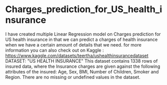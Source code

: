 # Charges_prediction_for_US_health_insurance
I have created multiple Linear Regression model on Charges prediction for US health insurance in that we can predict a charges of health insurance when we have a certain amount of details that we need.
for more information you can also check out on Kaggle : https://www.kaggle.com/datasets/teertha/ushealthinsurancedataset 
DATASET: "US HEALTH INSURANCE"
This dataset contains 1338 rows of insured data, where the Insurance charges are given against the following attributes of the insured: Age, Sex, BMI, Number of Children, Smoker and Region. There are no missing or undefined values in the dataset.
